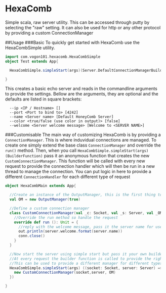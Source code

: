 # HexaComb
Simple scala, raw server utility. This can be accessed through putty by selecting the "raw" setting. It can also be used for http or any other protocol by providing a custom ConnectionManager

##Usage
###Basic
To quickly get started with HexaComb use the HexaCombSimple utility. 
```scala
import com.vogon101.hexacomb.HexaCombSimple
object Test extends App{

  HexaCombSimple.simpleStart(args)(Server.DefaultConnectionManagerBuilder)

}
```
This creates a basic echo server and reads in the commandline arguments to provide the settings. Bellow are the arguments, they are optional and the defaults are listed in square brackets:

```
  --ip <IP / Hostname> []
  --port <Port to bind to> [4242] 
  --name <Server name> [Default HoneyComb Server]
  --color <true/false (use color in output)> [false]
  --welcome <Server welcome message> [Welcome to <SERVER NAME>]
```
###Customisable
The main way of customizing HexaComb is by providing a `ConnectionManager`. This is where induvidual connections are managed. To create one simply extend the base class `ConnectionManager` and override the `run()` method. Then, when you call `HexaCombSimple.simpleStart(args)(BuilderFunction)` pass it an anonymous function that creates the new `CustomConnectionManager`. This function will be called with every new request to provide the connection handler which will then be run in a new thread to  manage the connection. You can put logic in here to provide a different `ConnectionHandler` for each different type of request

```scala
object HexaCombMain extends App{

  //Create an instance of the OutputManager, this is the first thing to be done and is universal
  val OM = new OutputManager(true)

  //Define a custom connection manager
  class CustomConnectionManager(val _c: Socket, val _s: Server, val _OM: OutputManager) extends ConnectionManager(_c, _s, _OM){
    //Override the run method so handle the request
    override def run (): Unit = {
      //reply with the welcome message, pass it the server name for use (i.e. Welcome to %s => NAME)s
      out.println(server.welcome.format(server.name))
      conn.close()
    }
  }

  //Now start the server using simple start but pass it your own builder to create the managers for each request
  //At every request the builder function is called to provide the right connection manager
  //This can be used to provide a different manager for different types of request
  HexaCombSimple.simpleStart(args) ((socket: Socket, server: Server) => {
    new CustomConnectionManager(socket,server, OM)
  })

}
```

